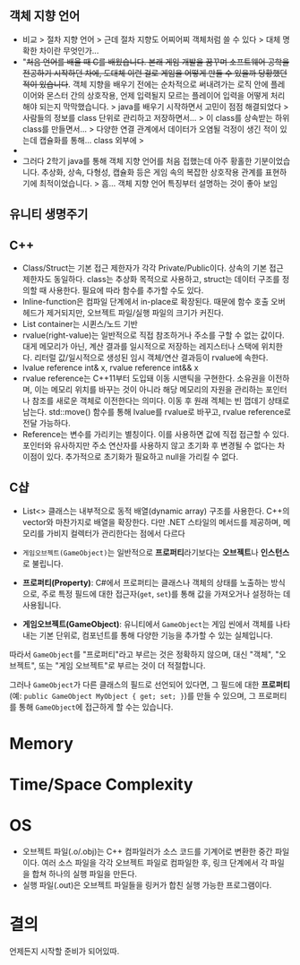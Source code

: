 ## 객체 지향 언어

- 비교 > 절차 지향 언어 > 근데 절차 지향도 어찌어찌 객체처럼 쓸 수 있다 > 대체 명확한 차이란 무엇인가...
- "~~처음 언어를 배울 때 C를 배웠습니다. 본래 게임 개발을 꿈꾸며 소프트웨어 공학을 전공하기 시작하던 차에, 도대체 이런 걸로 게임을 어떻게 만들 수 있을까 당황했던 적이 있습니다~~. 객체 지향을 배우기 전에는 순차적으로 써내려가는 로직 안에 플레이어와 몬스터 간의 상호작용, 언제 입력될지 모르는 플레이어 입력을 어떻게 처리해야 되는지 막막했습니다. > java를 배우기 시작하면서 고민이 점점 해결되었다 > 사람들의 정보를  class 단위로 관리하고 저장하면서... > 이 class를 상속받는 하위 class를 만들면서... > 다양한 연결 관계에서 데이터가 오염될 걱정이 생긴 적이 있는데 캡슐화를 통해... class 외부에 >
- 
- 그러다 2학기 java를 통해 객체 지향 언어를 처음 접했는데 아주 황홀한 기분이었습니다. 추상화, 상속, 다형성, 캡슐화 등은 게임 속의 복잡한 상호작용 관계를 표현하기에 최적이었습니다. > 흠... 객체 지향 언어 특징부터 설명하는 것이 좋아 보임

## 유니티 생명주기

## C++
- Class/Struct는 기본 접근 제한자가 각각 Private/Public이다. 상속의 기본 접근 제한자도 동일하다. class는 추상화 목적으로 사용하고, struct는 데이터 구조를 정의할 때 사용한다. 필요에 따라 함수를 추가할 수도 있다.
- Inline-function은 컴파일 단계에서 in-place로 확장된다. 때문에 함수 호출 오버헤드가 제거되지만, 오브젝트 파일/실행 파일의 크기가 커진다.
- List container는 시퀸스/노드 기반
- rvalue(right-value)는 일반적으로 직접 참조하거나 주소를 구할 수 없는 값이다. 대게 메모리가 아닌, 계산 결과를 일시적으로 저장하는 레지스터나 스택에 위치한다.  리터럴 값/일시적으로 생성된 임시 객체/연산 결과등이 rvalue에 속한다.  
- lvalue reference int& x, rvalue reference int&& x
- rvalue reference는 C++11부터 도입돼 이동 시맨틱을 구현한다. 소유권을 이전하며, 이는 메모리 위치를 바꾸는 것이 아니라 해당 메모리의 자원을 관리하는 포인터나 참조를 새로운 객체로 이전한다는 의미다. 이동 후 원래 겍체는 빈 껍데기 상태로 남는다. std::move() 함수를 통해 lvalue를 rvalue로 바꾸고, rvalue reference로 전달 가능하다.
- Reference는 변수를 가리키는 별칭이다. 이를 사용하면 값에 직접 접근할 수 있다. 포인터와 유사하지만 주소 연산자를 사용하지 않고 초기화 후 변경될 수 없다는 차이점이 있다. 추가적으로 초기화가 필요하고 null을 가리킬 수 없다.

## C샵
- List<> 클래스는 내부적으로 동적 배열(dynamic array) 구조를 사용한다. C++의 vector와 마찬가지로 배열을 확장한다. 다만 .NET 스타일의 메서드를 제공하며, 메모리를 가비지 컬렉터가 관리한다는 점에서 다르다
- `게임오브젝트(GameObject)`는 일반적으로 **프로퍼티**라기보다는 **오브젝트**나 **인스턴스**로 불립니다.

- **프로퍼티(Property)**: C#에서 프로퍼티는 클래스나 객체의 상태를 노출하는 방식으로, 주로 특정 필드에 대한 접근자(`get`, `set`)를 통해 값을 가져오거나 설정하는 데 사용됩니다.
- **게임오브젝트(GameObject)**: 유니티에서 `GameObject`는 게임 씬에서 객체를 나타내는 기본 단위로, 컴포넌트를 통해 다양한 기능을 추가할 수 있는 실체입니다.

따라서 `GameObject`를 "프로퍼티"라고 부르는 것은 정확하지 않으며, 대신 "객체", "오브젝트", 또는 "게임 오브젝트"로 부르는 것이 더 적절합니다.

그러나 `GameObject`가 다른 클래스의 필드로 선언되어 있다면, 그 필드에 대한 **프로퍼티**(예: `public GameObject MyObject { get; set; }`)를 만들 수 있으며, 그 프로퍼티를 통해 `GameObject`에 접근하게 할 수는 있습니다.
# Memory
# Time/Space Complexity
# OS
 - 오브젝트 파일(.o/.obj)는 C++ 컴파일러가 소스 코드를 기계어로 변환한 중간 파일이다. 여러 소스 파일을 각각 오브젝트 파일로 컴파일한 후, 링크 단계에서 각 파일을 합쳐 하나의 실행 파일을 만든다.
- 실행 파일(.out)은 오브젝트 파일들을 링커가 합친 실행 가능한 프로그램이다. 

# 결의
언제든지 시작할 준비가 되어있따.
